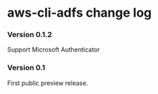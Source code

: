 # aws-cli-adfs change log

### Version 0.1.2

Support Microsoft Authenticator

### Version 0.1

First public preview release.